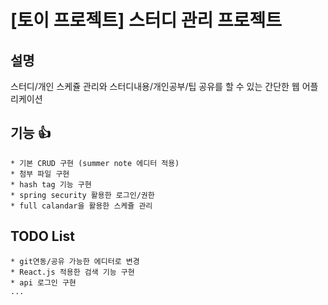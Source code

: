 # [토이 프로젝트] 스터디 관리 프로젝트

## 설명
스터디/개인 스케쥴 관리와 스터디내용/개인공부/팁 공유를 할 수 있는 간단한 웹 어플리케이션 

## 기능 :+1: 
    * 기본 CRUD 구현 (summer note 에디터 적용)
    * 첨부 파일 구현
    * hash tag 기능 구현
    * spring security 활용한 로그인/권한
    * full calandar을 활용한 스케쥴 관리
    
    
## TODO List
    * git연동/공유 가능한 에디터로 변경
    * React.js 적용한 검색 기능 구현
    * api 로그인 구현
    ...

    
        

